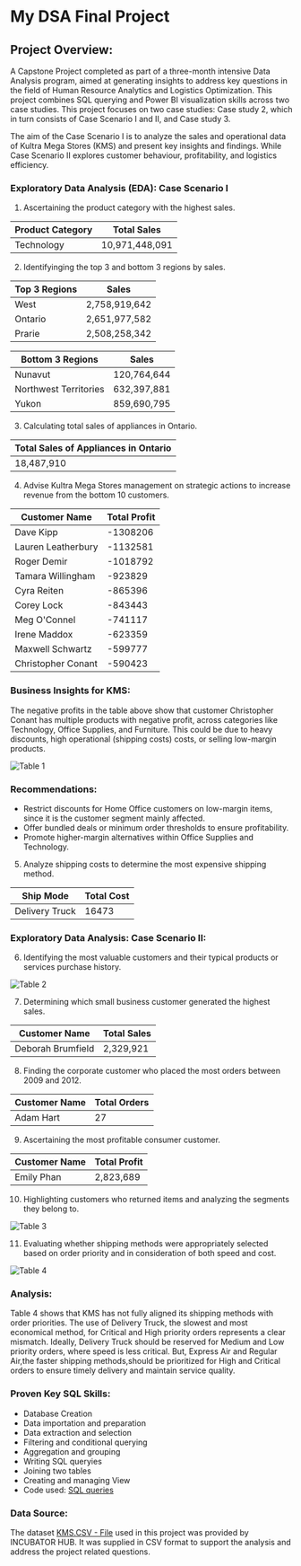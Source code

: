 # My DSA Final Project

## Project Overview:
A Capstone Project completed as part of a three-month intensive Data Analysis program, aimed at generating insights to address key questions in the field of Human Resource Analytics and Logistics Optimization. This project combines SQL querying and Power BI visualization skills across two case studies. This project focuses on two case studies: Case study 2, which in turn consists of Case Scenario I and II, and Case study 3.

The aim of the Case Scenario I is to analyze the sales and operational data of Kultra Mega Stores (KMS) and present key insights and findings. While Case Scenario II explores customer behaviour, profitability, and logistics efficiency.

### Exploratory Data Analysis (EDA): Case Scenario I
1. Ascertaining the product category with the highest sales.

| Product Category|  Total Sales  |
|-----------------|-------------- |
|    Technology   | 10,971,448,091|

   
2. Identifyinging the top 3 and bottom 3 regions by sales.
   
|   Top 3 Regions |  Sales       |
|-----------------|--------------|
|    West         | 2,758,919,642|
|    Ontario      | 2,651,977,582|
|    Prarie       | 2,508,258,342|


|   Bottom 3 Regions  |  Sales     |
|---------------------|------------|
|    Nunavut          | 120,764,644|
|Northwest Territories| 632,397,881|
| Yukon               | 859,690,795|


3. Calculating total sales of appliances in Ontario.

|  Total Sales of Appliances in Ontario |
|-------------------------------------  |
|             18,487,910                | 


4. Advise Kultra Mega Stores management on strategic actions to increase revenue from the bottom 10 customers.
    
|Customer Name     | Total Profit  | 
|---------------   |-------------- |
|Dave Kipp         |   -1308206    |
|Lauren Leatherbury|   -1132581    |
|Roger Demir       |   -1018792    |
|Tamara Willingham |    -923829    |
|Cyra Reiten       |    -865396    |
|Corey Lock        |    -843443    |
|Meg O'Connel      |    -741117    | 
|Irene Maddox      |    -623359    |
|Maxwell Schwartz  |    -599777    |
|Christopher Conant|    -590423    |


### Business Insights for KMS:
The negative profits in the table above show that customer Christopher Conant has multiple products with negative profit, across categories like Technology, Office Supplies, and Furniture. This could be due to heavy discounts, high operational (shipping costs) costs, or selling low-margin products.

![Table 1](https://github.com/user-attachments/assets/a8f81801-958f-4710-8dbc-9d81f63c08f1)

### Recommendations:
- Restrict discounts for Home Office customers on low-margin items, since it is the customer segment mainly affected.
- Offer bundled deals or minimum order thresholds to ensure profitability.
- Promote higher-margin alternatives within Office Supplies and Technology.
 

5. Analyze shipping costs to determine the most expensive shipping method.

|    Ship Mode     |  Total Cost  |
|----------------- |--------------|
|  Delivery Truck  |    16473     |


### Exploratory Data Analysis: Case Scenario II:
6. Identifying the most valuable customers and their typical products or services purchase history.
                 
![Table 2](https://github.com/user-attachments/assets/e52631b1-de32-42f0-859c-1f2ceb70a86b)

  
7.  Determining which small business customer generated the highest sales.
   
| Customer Name     |  Total Sales  |
|-------------------|---------------|
| Deborah Brumfield |    2,329,921  |
   
8. Finding the corporate customer who placed the most orders between 2009 and 2012.
   
| Customer Name     |  Total Orders |
|-------------------|---------------|
|     Adam Hart     |       27      |


9. Ascertaining the most profitable consumer customer.

| Customer Name     |  Total Profit |
|-------------------|---------------|
|     Emily Phan    |    2,823,689  |


10. Highlighting customers who returned items and analyzing the segments they belong to.

![Table 3](https://github.com/user-attachments/assets/872dcff1-b0d8-497b-8884-4a9c0000b4bd)


11. Evaluating whether shipping methods were appropriately selected based on order priority and in consideration of both speed and cost.

![Table 4](https://github.com/user-attachments/assets/0df65de2-b142-4eda-bf02-a6d566f188f4)

### Analysis:
Table 4 shows that KMS has not fully aligned its shipping methods with order priorities. The use of Delivery Truck, the slowest and most economical method, for Critical and High priority orders represents a clear mismatch. Ideally, Delivery Truck should be reserved for Medium and Low priority orders, where speed is less critical. But, Express Air and Regular Air,the faster shipping methods,should be prioritized for High and Critical orders to ensure timely delivery and maintain service quality.


###  Proven Key SQL Skills:
-  Database Creation
-  Data importation and preparation
-  Data extraction and selection
-  Filtering and conditional querying
-  Aggregation and grouping
-  Writing SQL queryies 
-  Joining two tables
-  Creating and managing View
-  Code used: [SQL queries](https://1drv.ms/u/c/bc44d4c60b54fc1d/EfN58PeAHKdCvQMXZ5Gof0QBtuA72aEFTJJn0OvKiVi_Hg?e=kmNgAP) 

### Data Source:
The dataset [KMS.CSV - File](https://1drv.ms/x/c/bc44d4c60b54fc1d/EcgbXNQlKC1IgkojMERWU1AB0fQOaPAwt5Zwa0ugYh1D0w?e=ev15Pj) used in this project was provided by INCUBATOR HUB. It was supplied in CSV format to support the analysis and address the project related questions.



